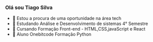 ### Olá sou Tiago Silva

- 🔭 Estou a procura de uma oportunidade na área tech
- 📖 Estudando Análise e Desenvolvimento de sistemas 4° Semestre 
- 📘 Cursando Formação Front-end - HTML,CSS,javaScript e React
- 📘 Aluno Onebitcode Formação Python 

